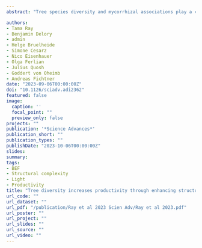 ```yaml
---
abstract: "Tree species diversity and mycorrhizal associations play a central role  for forest productivity, but factors driving positive biodiversity-productivity relationships remain poorly understood. In a biodiversity experiment manipulating tree diversity and mycorrhizal associations, we examined the roles of above- and below-ground processes in modulating wood productivity in young temperate tree communities and potential underlying mechanisms. We found that tree species richness,but not mycorrhizal associations, increased forest productivity by enhancing aboveground structural complexity within communities.Structurally complex communities were almost twiceas productive as structurally simple stands, particularly when light interception was high. We further demonstrate that overyielding was largely explained by positive net biodiversity effects on structural complexity with functional variation in shade tolerance and taxonomic diversity being key drivers of structural complexity in mixtures. Consideration of stand structural complexity appears to be a crucial element in predicting carbon sequestration in the early successional stages of mixed-species forests."

authors:
- Tama Ray
- Benjamin Delory
- admin
- Helge Bruelheide
- Simone Cesarz
- Nico Eisenhauer
- Olga Ferlian
- Julius Quosh
- Goddert von Oheimb
- Andreas Fichtner
date: "2023-09-06T00:00:00Z"
doi: "10.1126/sciadv.adi2362"
featured: false
image:
  caption: ''
  focal_point: ""
  preview_only: false
projects: ""
publication: '*Science Advances*'
publication_short: ""
publication_types: ""
publishDate: "2023-10-06T00:00:00Z"
slides: 
summary: 
tags:
- BEF
- Structural complexity
- Light
- Productivity
title: "Tree diversity increases productivity through enhancing structural complexity across mycorrhizal types"
url_code: ""
url_dataset: ""
url_pdf: "/publication/Ray et al 2023 Scien Adv/Ray et al 2023.pdf"
url_poster: ""
url_project: ""
url_slides: ""
url_source: ""
url_video: ""
---
```

